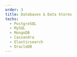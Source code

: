 ```yaml
---
order: 3
title: Databases & Data Stores
techs:
  - PostgreSQL
  - MySQL
  - MongoDB
  - Cassandra
  - Elasticsearch
  - OracleDB
---
```

